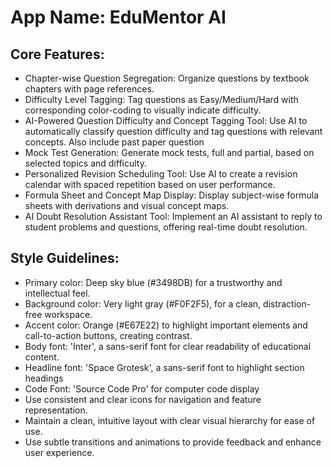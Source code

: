 # **App Name**: EduMentor AI

## Core Features:

- Chapter-wise Question Segregation: Organize questions by textbook chapters with page references.
- Difficulty Level Tagging: Tag questions as Easy/Medium/Hard with corresponding color-coding to visually indicate difficulty.
- AI-Powered Question Difficulty and Concept Tagging Tool: Use AI to automatically classify question difficulty and tag questions with relevant concepts. Also include past paper question
- Mock Test Generation: Generate mock tests, full and partial, based on selected topics and difficulty.
- Personalized Revision Scheduling Tool: Use AI to create a revision calendar with spaced repetition based on user performance.
- Formula Sheet and Concept Map Display: Display subject-wise formula sheets with derivations and visual concept maps.
- AI Doubt Resolution Assistant Tool: Implement an AI assistant to reply to student problems and questions, offering real-time doubt resolution.

## Style Guidelines:

- Primary color: Deep sky blue (#3498DB) for a trustworthy and intellectual feel.
- Background color: Very light gray (#F0F2F5), for a clean, distraction-free workspace.
- Accent color: Orange (#E67E22) to highlight important elements and call-to-action buttons, creating contrast.
- Body font: 'Inter', a sans-serif font for clear readability of educational content.
- Headline font: 'Space Grotesk', a sans-serif font to highlight section headings
- Code Font: 'Source Code Pro' for computer code display
- Use consistent and clear icons for navigation and feature representation.
- Maintain a clean, intuitive layout with clear visual hierarchy for ease of use.
- Use subtle transitions and animations to provide feedback and enhance user experience.